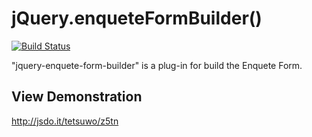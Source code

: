 jQuery.enqueteFormBuilder()
===========================

[![Build Status](https://api.travis-ci.org/tetsuwo/jquery-enquete-form-builder.js.png)](https://api.travis-ci.org/tetsuwo/jquery-enquete-form-builder.js.png)

"jquery-enquete-form-builder" is a plug-in for build the Enquete Form.


View Demonstration
------------------

<http://jsdo.it/tetsuwo/z5tn>


